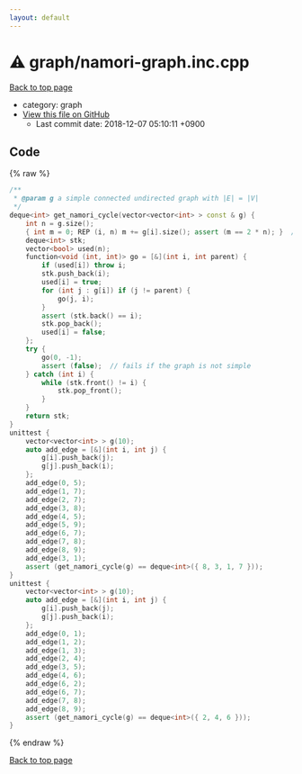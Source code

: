 ```yaml
---
layout: default
---
```


<!-- mathjax config similar to math.stackexchange -->
<script type="text/javascript" async
  src="https://cdnjs.cloudflare.com/ajax/libs/mathjax/2.7.5/MathJax.js?config=TeX-MML-AM_CHTML">
</script>
<script type="text/x-mathjax-config">
  MathJax.Hub.Config({
    TeX: { equationNumbers: { autoNumber: "AMS" }},
    tex2jax: {
      inlineMath: [ ['$','$'] ],
      processEscapes: true
    },
    "HTML-CSS": { matchFontHeight: false },
    displayAlign: "left",
    displayIndent: "2em"
  });
</script>

<script type="text/javascript" src="https://cdnjs.cloudflare.com/ajax/libs/jquery/3.4.1/jquery.min.js"></script>
<script src="https://cdn.jsdelivr.net/npm/jquery-balloon-js@1.1.2/jquery.balloon.min.js" integrity="sha256-ZEYs9VrgAeNuPvs15E39OsyOJaIkXEEt10fzxJ20+2I=" crossorigin="anonymous"></script>
<script type="text/javascript" src="../../assets/js/copy-button.js"></script>
<link rel="stylesheet" href="../../assets/css/copy-button.css" />


# :warning: graph/namori-graph.inc.cpp
<a href="../../index.html">Back to top page</a>

* category: graph
* <a href="{{ site.github.repository_url }}/blob/master/graph/namori-graph.inc.cpp">View this file on GitHub</a>
    - Last commit date: 2018-12-07 05:10:11 +0900




## Code
{% raw %}
```cpp
/**
 * @param g a simple connected undirected graph with |E| = |V|
 */
deque<int> get_namori_cycle(vector<vector<int> > const & g) {
    int n = g.size();
    { int m = 0; REP (i, n) m += g[i].size(); assert (m == 2 * n); }  // assume the namori-ty
    deque<int> stk;
    vector<bool> used(n);
    function<void (int, int)> go = [&](int i, int parent) {
        if (used[i]) throw i;
        stk.push_back(i);
        used[i] = true;
        for (int j : g[i]) if (j != parent) {
            go(j, i);
        }
        assert (stk.back() == i);
        stk.pop_back();
        used[i] = false;
    };
    try {
        go(0, -1);
        assert (false);  // fails if the graph is not simple
    } catch (int i) {
        while (stk.front() != i) {
            stk.pop_front();
        }
    }
    return stk;
}
unittest {
    vector<vector<int> > g(10);
    auto add_edge = [&](int i, int j) {
        g[i].push_back(j);
        g[j].push_back(i);
    };
    add_edge(0, 5);
    add_edge(1, 7);
    add_edge(2, 7);
    add_edge(3, 8);
    add_edge(4, 5);
    add_edge(5, 9);
    add_edge(6, 7);
    add_edge(7, 8);
    add_edge(8, 9);
    add_edge(3, 1);
    assert (get_namori_cycle(g) == deque<int>({ 8, 3, 1, 7 }));
}
unittest {
    vector<vector<int> > g(10);
    auto add_edge = [&](int i, int j) {
        g[i].push_back(j);
        g[j].push_back(i);
    };
    add_edge(0, 1);
    add_edge(1, 2);
    add_edge(1, 3);
    add_edge(2, 4);
    add_edge(3, 5);
    add_edge(4, 6);
    add_edge(6, 2);
    add_edge(6, 7);
    add_edge(7, 8);
    add_edge(8, 9);
    assert (get_namori_cycle(g) == deque<int>({ 2, 4, 6 }));
}

```
{% endraw %}

<a href="../../index.html">Back to top page</a>

